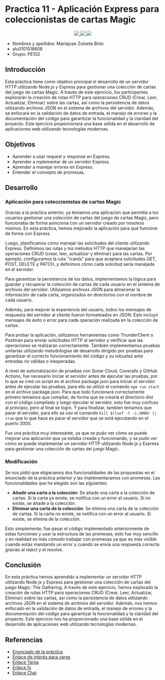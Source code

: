 # Practica 11 - Aplicación Express para coleccionistas de cartas Magic

<p align="center">
  <a href="https://coveralls.io/github/ULL-ESIT-INF-DSI-2324/ull-esit-inf-dsi-23-24-prct11-http-express-magic-app-majozb?branch=main">
    <img src="https://coveralls.io/repos/github/ULL-ESIT-INF-DSI-2324/ull-esit-inf-dsi-23-24-prct11-http-express-magic-app-majozb/badge.svg?branch=main">
  </a>
  <a href="https://github.com/ULL-ESIT-INF-DSI-2324/ull-esit-inf-dsi-23-24-prct11-http-express-magic-app-majozb/actions/workflows/node.js.yml">
    <img src="https://github.com/ULL-ESIT-INF-DSI-2324/ull-esit-inf-dsi-23-24-prct11-http-express-magic-app-majozb/actions/workflows/node.js.yml/badge.svg">
  </a>
  <a href="https://sonarcloud.io/summary/new_code?id=ULL-ESIT-INF-DSI-2324_ull-esit-inf-dsi-23-24-prct11-http-express-magic-app-majozb">
    <img src="https://sonarcloud.io/api/project_badges/measure?project=ULL-ESIT-INF-DSI-2324_ull-esit-inf-dsi-23-24-prct11-http-express-magic-app-majozb&metric=alert_status">
  </a>
</p>

- Nombres y apellidos: Mariajose Zuloeta Brito
- alu0101516608
- Grupo: PE102

## Introducción
Esta práctica tiene como objetivo principal el desarrollo de un servidor HTTP utilizando Node.js y Express para gestionar una colección de cartas del juego de cartas Magic. A través de este ejercicio, los participantes explorarán la creación de rutas HTTP para operaciones CRUD (Crear, Leer, Actualizar, Eliminar) sobre las cartas, así como la persistencia de datos utilizando archivos JSON en el sistema de archivos del servidor. Además, se enfocará en la validación de datos de entrada, el manejo de errores y la documentación del código para garantizar la funcionalidad y la claridad del proyecto. Este ejercicio proporcionará una base sólida en el desarrollo de aplicaciones web utilizando tecnologías modernas.

## Objetivos
- Aprender a usar request y response en Express.
- Aprender a mplementar de un servidor Express.
- Aprender a manejar errores en Express.
- Entender el concepto de promesas.

## Desarrollo
### Aplicación para coleccionistas de cartas Magic
Gracias a la práctica anterior, ya teníamos una aplicación que permitía a los usuarios gestionar una colección de cartas del juego de cartas Magic, pero funcionaba de forma asíncrona con un servidor creado por nosotros mismos. En esta práctica, hemos mejorado la aplicación para que funcione de forma con Express.

Luego, planificamos cómo manejar las solicitudes del cliente utilizando Express. Definimos las rutas y los métodos HTTP que manejarían las operaciones CRUD (crear, leer, actualizar y eliminar) para las cartas. Por ejemplo, configuramos la ruta "/cards" para que aceptara solicitudes GET, POST, DELETE y PATCH, y definimos cómo cada solicitud sería manejada en el servidor.

Para garantizar la persistencia de los datos, implementamos la lógica para guardar y recuperar la colección de cartas de cada usuario en el sistema de archivos del servidor. Utilizamos archivos JSON para almacenar la información de cada carta, organizados en directorios con el nombre de cada usuario.

Además, para mejorar la experiencia del usuario, todos los mensajes de respuesta del servidor al cliente fueron formateados en JSON. Esto incluyó mensajes de éxito o error para cada operación realizada en la colección de cartas.

Para probar la aplicación, utilizamos herramientas como ThunderClient o Postman para enviar solicitudes HTTP al servidor y verificar que las operaciones se realizaran correctamente. También implementamos pruebas unitarias utilizando metodologías de desarrollo dirigido por pruebas para garantizar el correcto funcionamiento del código y su robustez ante entradas no válidas o inesperadas.

A nivel de automatización de pruebas con Sonar Cloud, Coveralls y GitHub Actions, fue necesario iniciar el servidor antes de ejecutar las pruebas, por lo que se creó un script en el archivo package.json para iniciar el servidor antes de ejecutar las pruebas, para ello se utilizó el comando `npm run start` en el archivo package.json. Para que todo funcionará correctamente primero teniamos que compilar, de forma que se crearía el directorio dist con el código compilado y luego ejecutar el servidor, esto fue muy confuso al principio, pero al final se logró. Y para finalizar, tambien teniamos que parar el servidor, para ello se uso el comando `kill $(lsof -t -i:3000) || true` que lo que hace es parar el servidor que se está ejecutando en el puerto 3000.

Fue una práctica muy interesante, ya que se pudo ver cómo se puede mejorar una aplicación que ya estaba creada y funcionando, y se pudo ver cómo se puede implementar un servidor HTTP utilizando Node.js y Express para gestionar una colección de cartas del juego Magic.

### Modificación 
Se nos pidió que eligieramos dos funcionalidades de las propuestas en el enunciado de la práctica anterior y las implementaramos con promesas. Las funcionalidades que he elegido son las siguientes:
- **Añadir una carta a la colección**: Se añade una carta a la colección de cartas. Si la carta ya existe, se notifica con un error al usuario. Si no existe, se añade a la colección.
- **Eliminar una carta de la colección**: Se elimina una carta de la colección de cartas. Si la carta no existe, se notifica con un error al usuario. Si existe, se elimina de la colección.  

Esto simplemente, fue pasar el código implementado anteriormente de estas funciones y usar la estructura de las promesas, esto fue muy sencillo y en realidad es más cómodo trabajar con promesas ya que es más visible cuando estás mandando un error y cuando se envía una respuesta correcta gracias al reject y el resolve.

## Conclusión
En esta práctica hemos aprendido a implementar un servidor HTTP utilizando Node.js y Express para gestionar una colección de cartas del juego Magic: The Gathering. A través de este ejercicio, hemos explorado la creación de rutas HTTP para operaciones CRUD (Crear, Leer, Actualizar, Eliminar) sobre las cartas, así como la persistencia de datos utilizando archivos JSON en el sistema de archivos del servidor. Además, nos hemos enfocado en la validación de datos de entrada, el manejo de errores y la documentación del código para garantizar la funcionalidad y la claridad del proyecto. Este ejercicio nos ha proporcionado una base sólida en el desarrollo de aplicaciones web utilizando tecnologías modernas.
 
## Referencias 
- [Enunciado de la práctica](https://ull-esit-inf-dsi-2324.github.io/prct11-http-express-magic-app/)
- [Enlace de interés para yargs](https://github.com/yargs/yargs/blob/main/docs/advanced.md)
- [Enlace Yargs](https://www.npmjs.com/package/yargs)
- [Enlace fs](https://nodejs.org/docs/latest/api/fs.html)
- [Enlace Chai](https://www.chaijs.com/)
